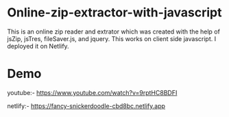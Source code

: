 # Online-zip-extractor-with-javascript

This is an online zip reader and extrator which was created with the help of jsZip, jsTres, fileSaver.js, and jquery. 
This works on client side javascript. 
I deployed it on Netlify.

# Demo 
youtube:- https://www.youtube.com/watch?v=9rptHC8BDFI

netlify:- https://fancy-snickerdoodle-cbd8bc.netlify.app
